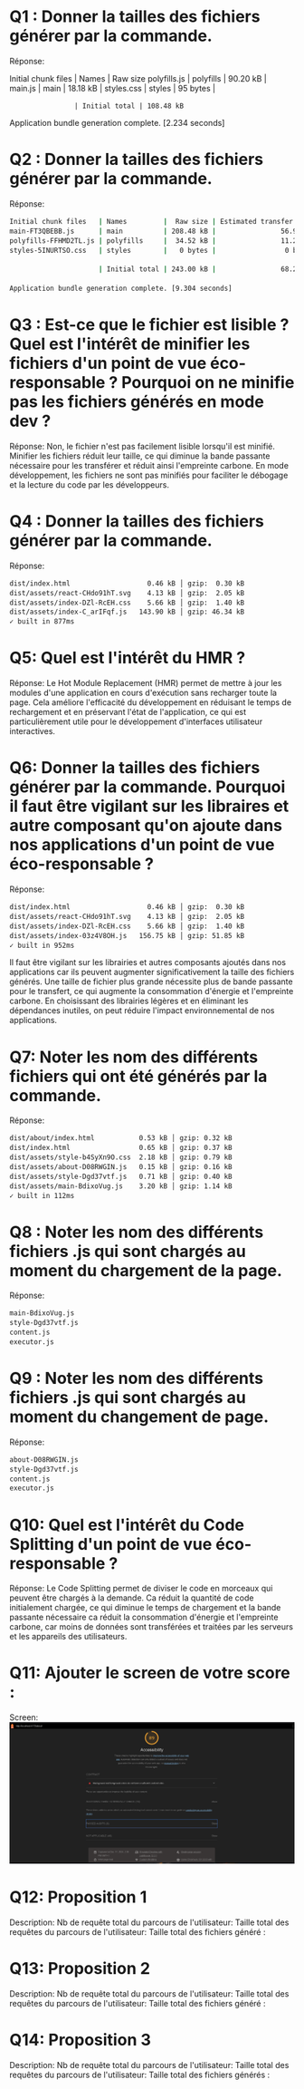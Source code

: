 # Q1 : Donner la tailles des fichiers générer par la commande.
Réponse:

Initial chunk files | Names         |  Raw size
polyfills.js        | polyfills     |  90.20 kB | 
main.js             | main          |  18.18 kB | 
styles.css          | styles        |  95 bytes | 

                    | Initial total | 108.48 kB

Application bundle generation complete. [2.234 seconds]

# Q2 : Donner la tailles des fichiers générer par la commande.
Réponse:
```bash
Initial chunk files   | Names         |  Raw size | Estimated transfer size
main-FT3QBEBB.js      | main          | 208.48 kB |                56.93 kB
polyfills-FFHMD2TL.js | polyfills     |  34.52 kB |                11.28 kB
styles-5INURTSO.css   | styles        |   0 bytes |                 0 bytes

                      | Initial total | 243.00 kB |                68.21 kB

Application bundle generation complete. [9.304 seconds]
```
# Q3 : Est-ce que le fichier est lisible ? Quel est l'intérêt de minifier les fichiers d'un point de vue éco-responsable ? Pourquoi on ne minifie pas les fichiers générés en mode dev ?
Réponse:
Non, le fichier n'est pas facilement lisible lorsqu'il est minifié. Minifier les fichiers réduit leur taille, ce qui diminue la bande passante nécessaire pour les transférer et réduit ainsi l'empreinte carbone. En mode développement, les fichiers ne sont pas minifiés pour faciliter le débogage et la lecture du code par les développeurs.

# Q4 : Donner la tailles des fichiers générer par la commande.
Réponse:
```bash
dist/index.html                   0.46 kB │ gzip:  0.30 kB
dist/assets/react-CHdo91hT.svg    4.13 kB │ gzip:  2.05 kB
dist/assets/index-DZl-RcEH.css    5.66 kB │ gzip:  1.40 kB
dist/assets/index-C_arIFqf.js   143.90 kB │ gzip: 46.34 kB
✓ built in 877ms
```
# Q5: Quel est l'intérêt du HMR ?
Réponse:
Le Hot Module Replacement (HMR) permet de mettre à jour les modules d'une application en cours d'exécution sans recharger toute la page. Cela améliore l'efficacité du développement en réduisant le temps de rechargement et en préservant l'état de l'application, ce qui est particulièrement utile pour le développement d'interfaces utilisateur interactives.

# Q6: Donner la tailles des fichiers générer par la commande. Pourquoi il faut être vigilant sur les libraires et autre composant qu'on ajoute dans nos applications d'un point de vue éco-responsable ?
Réponse:
```bash
dist/index.html                   0.46 kB │ gzip:  0.30 kB
dist/assets/react-CHdo91hT.svg    4.13 kB │ gzip:  2.05 kB
dist/assets/index-DZl-RcEH.css    5.66 kB │ gzip:  1.40 kB
dist/assets/index-03z4V8OH.js   156.75 kB │ gzip: 51.85 kB
✓ built in 952ms
```
Il faut être vigilant sur les librairies et autres composants ajoutés dans nos applications car ils peuvent augmenter significativement la taille des fichiers générés. Une taille de fichier plus grande nécessite plus de bande passante pour le transfert, ce qui augmente la consommation d'énergie et l'empreinte carbone. En choisissant des librairies légères et en éliminant les dépendances inutiles, on peut réduire l'impact environnemental de nos applications.


# Q7: Noter les nom des différents fichiers qui ont été générés par la commande.
Réponse:
```bash
dist/about/index.html           0.53 kB │ gzip: 0.32 kB
dist/index.html                 0.65 kB │ gzip: 0.37 kB
dist/assets/style-b4SyXn9O.css  2.18 kB │ gzip: 0.79 kB
dist/assets/about-D08RWGIN.js   0.15 kB │ gzip: 0.16 kB
dist/assets/style-Dgd37vtf.js   0.71 kB │ gzip: 0.40 kB
dist/assets/main-BdixoVug.js    3.20 kB │ gzip: 1.14 kB
✓ built in 112ms
```

# Q8 : Noter les nom des différents fichiers .js qui sont chargés au moment du chargement de la page.
Réponse:
```bash
main-BdixoVug.js
style-Dgd37vtf.js
content.js
executor.js
```
# Q9 : Noter les nom des différents fichiers .js qui sont chargés au moment du changement de page.
Réponse:
```bash
about-D08RWGIN.js
style-Dgd37vtf.js
content.js
executor.js
```
# Q10: Quel est l'intérêt du Code Splitting d'un point de vue éco-responsable ?
Réponse:
Le Code Splitting permet de diviser le code en morceaux qui peuvent être chargés à la demande. Ca réduit la quantité de code initialement chargée, ce qui diminue le temps de chargement et la bande passante nécessaire ca réduit la consommation d'énergie et l'empreinte carbone, car moins de données sont transférées et traitées par les serveurs et les appareils des utilisateurs.



# Q11: Ajouter le screen de votre score :
Screen:
![alt text]({AA7CD506-2469-4BBD-9F67-DA86C019EFB6}.png)

# Q12:  Proposition 1
Description:
Nb de requête total du parcours de l'utilisateur:
Taille total des requêtes du parcours de l'utilisateur:
Taille total des fichiers généré :

# Q13:  Proposition 2
Description:
Nb de requête total du parcours de l'utilisateur:
Taille total des requêtes du parcours de l'utilisateur:
Taille total des fichiers généré :

# Q14:  Proposition 3
Description:
Nb de requête total du parcours de l'utilisateur:
Taille total des requêtes du parcours de l'utilisateur:
Taille total des fichiers générés :